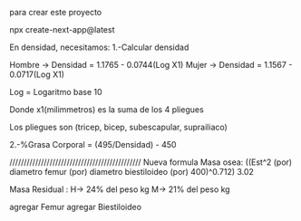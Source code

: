para crear este proyecto

npx create-next-app@latest

En densidad, necesitamos:
1.-Calcular densidad

Hombre -> Densidad = 1.1765 - 0.0744(Log X1)
Mujer -> Densidad = 1.1567 - 0.0717(Log X1)

Log = Logaritmo base 10

Donde x1(milimmetros) es la suma de los 4 pliegues

Los pliegues son (tricep, bicep, subescapular, suprailiaco)

2.-%Grasa Corporal = (495/Densidad) - 450

//////////////////////////////////////////////
Nueva formula
Masa osea:
((Est^2 (por) diametro femur (por) diametro biestiloideo (por) 400)^0.712) 3.02

Masa Residual :
H-> 24% del peso kg
M-> 21% del peso kg

agregar Femur
agregar Biestiloideo
